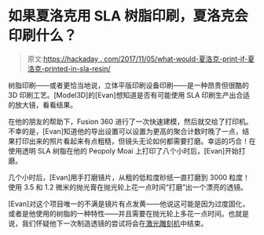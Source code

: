 # 如果夏洛克用 SLA 树脂印刷，夏洛克会印刷什么？

> 原文:[https://hackaday . com/2017/11/05/what-would-夏洛克-print-if-夏洛克-printed-in-sla-resin/](https://hackaday.com/2017/11/05/what-would-sherlock-print-if-sherlock-printed-in-sla-resin/)

树脂印刷——或者更恰当地说，立体平版印刷设备印刷——是一种昂贵但很酷的 3D 印刷工艺。[Model3D]的[Evan]想知道是否有可能使用 SLA 印刷生产出合适的放大镜，看看结果。

在他的朋友的帮助下，Fusion 360 进行了一次快速建模，然后就交给了打印机。不幸的是，[Evan]知道他的导出设置可以设置为更高的聚合计数时晚了一点，结果打印出来的照片看起来有点粗糙，但镜头无论如何都需要打磨。幸运的巧合！在使用透明 SLA 树脂在他的 Peopoly Moai 上打印了八个小时后，[Evan]开始打磨。

几个小时后，[Evan]用手打磨镜片，从粗的低粒度砂纸一直打磨到 3000 粒度！使用 3.5 和 1.2 微米的抛光膏在抛光轮上花一点时间“打磨”出一个漂亮的透镜。

[Evan]对这个项目唯一的不满是镜片有点发黄——他说这可能是因为过度固化，或者是他使用的树脂的一种特性——并且需要在抛光轮上多花一点时间。也就是说，我们怀疑他下一次制造透镜的尝试将会在[激光雕刻机](https://hackaday.com/2017/07/09/a-poor-mans-laser-cnc-engraver/)中结束。